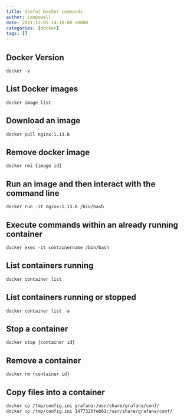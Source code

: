 ```yaml
---
title: Useful Docker commands
author: ianpowell
date: 2021-12-05 14:10:00 +0000
categories: [docker]
tags: []
---
```


## Docker Version
`docker -v`

## List Docker images
`docker image list`

## Download an image
`docker pull nginx:1.13.8`

## Remove docker image
`docker rmi {image id}`

## Run an image and then interact with the command line
`docker run -it nginx:1.13.8 /bin/bash`

## Execute commands within an already running container
`docker exec -it containername /bin/bash`

## List containers running
`docker container list`

## List containers running or stopped
`docker container list -a`

## Stop a container
`docker stop {container id}`

## Remove a container
`docker rm {container id}`

## Copy files into a container
``` bash
docker cp /tmp/config.ini grafana:/usr/share/grafana/conf/
docker cp /tmp/config.ini 1477326feb62:/usr/share/grafana/conf/
```


